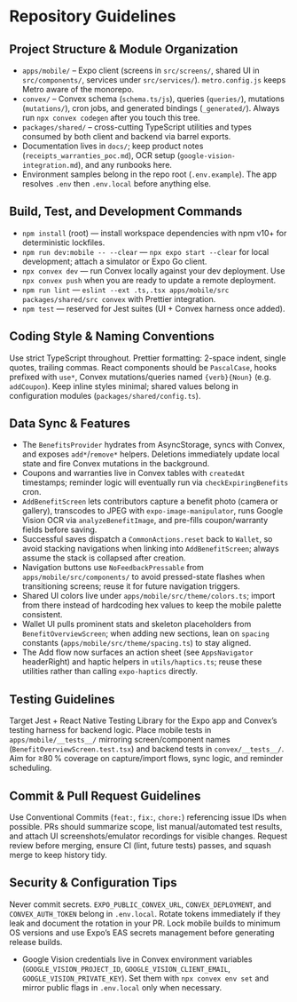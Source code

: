 # Repository Guidelines

## Project Structure & Module Organization
- `apps/mobile/` – Expo client (screens in `src/screens/`, shared UI in `src/components/`, services under `src/services/`). `metro.config.js` keeps Metro aware of the monorepo.
- `convex/` – Convex schema (`schema.ts/js`), queries (`queries/`), mutations (`mutations/`), cron jobs, and generated bindings (`_generated/`). Always run `npx convex codegen` after you touch this tree.
- `packages/shared/` – cross-cutting TypeScript utilities and types consumed by both client and backend via barrel exports.
- Documentation lives in `docs/`; keep product notes (`receipts_warranties_poc.md`), OCR setup (`google-vision-integration.md`), and any runbooks here.
- Environment samples belong in the repo root (`.env.example`). The app resolves `.env` then `.env.local` before anything else.

## Build, Test, and Development Commands
- `npm install` (root) — install workspace dependencies with npm v10+ for deterministic lockfiles.
- `npm run dev:mobile -- --clear` — `npx expo start --clear` for local development; attach a simulator or Expo Go client.
- `npx convex dev` — run Convex locally against your dev deployment. Use `npx convex push` when you are ready to update a remote deployment.
- `npm run lint` — `eslint --ext .ts,.tsx apps/mobile/src packages/shared/src convex` with Prettier integration.
- `npm test` — reserved for Jest suites (UI + Convex harness once added).

## Coding Style & Naming Conventions
Use strict TypeScript throughout. Prettier formatting: 2-space indent, single quotes, trailing commas. React components should be `PascalCase`, hooks prefixed with `use*`, Convex mutations/queries named `{verb}{Noun}` (e.g. `addCoupon`). Keep inline styles minimal; shared values belong in configuration modules (`packages/shared/config.ts`).

## Data Sync & Features
- The `BenefitsProvider` hydrates from AsyncStorage, syncs with Convex, and exposes `add*`/`remove*` helpers. Deletions immediately update local state and fire Convex mutations in the background.
- Coupons and warranties live in Convex tables with `createdAt` timestamps; reminder logic will eventually run via `checkExpiringBenefits` cron.
- `AddBenefitScreen` lets contributors capture a benefit photo (camera or gallery), transcodes to JPEG with `expo-image-manipulator`, runs Google Vision OCR via `analyzeBenefitImage`, and pre-fills coupon/warranty fields before saving.
- Successful saves dispatch a `CommonActions.reset` back to `Wallet`, so avoid stacking navigations when linking into `AddBenefitScreen`; always assume the stack is collapsed after creation.
- Navigation buttons use `NoFeedbackPressable` from `apps/mobile/src/components/` to avoid pressed-state flashes when transitioning screens; reuse it for future navigation triggers.
- Shared UI colors live under `apps/mobile/src/theme/colors.ts`; import from there instead of hardcoding hex values to keep the mobile palette consistent.
- Wallet UI pulls prominent stats and skeleton placeholders from `BenefitOverviewScreen`; when adding new sections, lean on `spacing` constants (`apps/mobile/src/theme/spacing.ts`) to stay aligned.
- The Add flow now surfaces an action sheet (see `AppsNavigator` headerRight) and haptic helpers in `utils/haptics.ts`; reuse these utilities rather than calling `expo-haptics` directly.

## Testing Guidelines
Target Jest + React Native Testing Library for the Expo app and Convex’s testing harness for backend logic. Place mobile tests in `apps/mobile/__tests__/` mirroring screen/component names (`BenefitOverviewScreen.test.tsx`) and backend tests in `convex/__tests__/`. Aim for ≥80 % coverage on capture/import flows, sync logic, and reminder scheduling.

## Commit & Pull Request Guidelines
Use Conventional Commits (`feat:`, `fix:`, `chore:`) referencing issue IDs when possible. PRs should summarize scope, list manual/automated test results, and attach UI screenshots/emulator recordings for visible changes. Request review before merging, ensure CI (lint, future tests) passes, and squash merge to keep history tidy.

## Security & Configuration Tips
Never commit secrets. `EXPO_PUBLIC_CONVEX_URL`, `CONVEX_DEPLOYMENT`, and `CONVEX_AUTH_TOKEN` belong in `.env.local`. Rotate tokens immediately if they leak and document the rotation in your PR. Lock mobile builds to minimum OS versions and use Expo’s EAS secrets management before generating release builds.
- Google Vision credentials live in Convex environment variables (`GOOGLE_VISION_PROJECT_ID`, `GOOGLE_VISION_CLIENT_EMAIL`, `GOOGLE_VISION_PRIVATE_KEY`). Set them with `npx convex env set` and mirror public flags in `.env.local` only when necessary.
